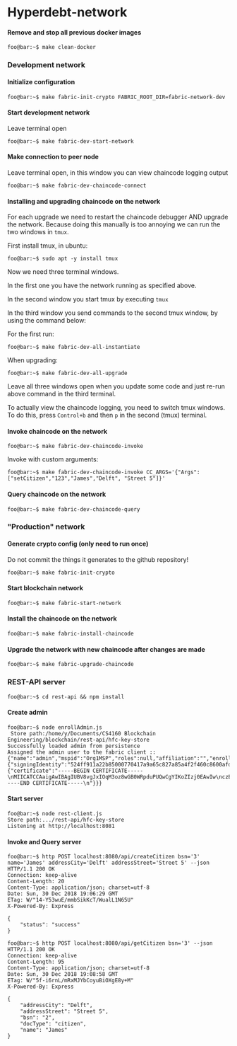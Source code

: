 # Hyperdebt-network

#### Remove and stop all previous docker images
```console
foo@bar:~$ make clean-docker
```

### Development network

#### Initialize configuration
```console
foo@bar:~$ make fabric-init-crypto FABRIC_ROOT_DIR=fabric-network-dev
```

#### Start development network
Leave terminal open
```console
foo@bar:~$ make fabric-dev-start-network
```

#### Make connection to peer node
Leave terminal open, in this window you can view chaincode logging output
```console
foo@bar:~$ make fabric-dev-chaincode-connect
```

#### Installing and upgrading chaincode on the network
For each upgrade we need to restart the chaincode debugger AND upgrade the network. Because doing this manually 
is too annoying we can run the two windows in `tmux`.

First install tmux, in ubuntu:
```console
foo@bar:~$ sudo apt -y install tmux
```

Now we need three terminal windows.

In the first one you have the network running as specified above.

In the second window you start tmux by executing `tmux`

In the third window you send commands to the second tmux window, by using the command 
below:

For the first run:
```console
foo@bar:~$ make fabric-dev-all-instantiate
```

When upgrading:
```console
foo@bar:~$ make fabric-dev-all-upgrade
```

Leave all three windows open when you update some code and just re-run above command in the third terminal.

To actually view the chaincode logging, you need to switch tmux windows. To do this, press `Control+b` and then `p` in 
the second (tmux) terminal.

#### Invoke chaincode on the network
```console
foo@bar:~$ make fabric-dev-chaincode-invoke
```

Invoke with custom arguments:
```console
foo@bar:~$ make fabric-dev-chaincode-invoke CC_ARGS='{"Args":["setCitizen","123","James","Delft", "Street 5"]}'
```

#### Query chaincode on the network
```console
foo@bar:~$ make fabric-dev-chaincode-query
```

### "Production" network
#### Generate crypto config (only need to run once)
Do not commit the things it generates to the github repository!
```console
foo@bar:~$ make fabric-init-crypto
```

#### Start blockchain network
```console
foo@bar:~$ make fabric-start-network
```

#### Install the chaincode on the network
```console
foo@bar:~$ make fabric-install-chaincode
```

#### Upgrade the network with new chaincode after changes are made
```console
foo@bar:~$ make fabric-upgrade-chaincode
```

### REST-API server
```console
foo@bar:~$ cd rest-api && npm install
```

#### Create admin
```console
foo@bar:~$ node enrollAdmin.js
 Store path:/home/y/Documents/CS4160 Blockchain Engineering/blockchain/rest-api/hfc-key-store
Successfully loaded admin from persistence
Assigned the admin user to the fabric client ::{"name":"admin","mspid":"Org1MSP","roles":null,"affiliation":"","enrollmentSecret":"","enrollment":{"signingIdentity":"524ff911a22b85000770417a9a65c827a85a4f2f460c8600afdda607285901d1","identity":{"certificate":"-----BEGIN CERTIFICATE-----\nMIICATCCAaigAwIBAgIUBV8vgJxIOqM3oz8wGB0WRpduPUQwCgYIKoZIzj0EAwIw\nczELMAkGA1UEBhMCVVMxEzARBgNVBAgTCkNhbGlmb3JuaWExFjAUBgNVBAcTDVNh\nbiBGcmFuY2lzY28xGTAXBgNVBAoTEG9yZzEuZXhhbXBsZS5jb20xHDAaBgNVBAMT\nE2NhLm9yZzEuZXhhbXBsZS5jb20wHhcNMTgxMjI4MTgwNTAwWhcNMTkxMjI4MTgx\nMDAwWjAhMQ8wDQYDVQQLEwZjbGllbnQxDjAMBgNVBAMTBWFkbWluMFkwEwYHKoZI\nzj0CAQYIKoZIzj0DAQcDQgAEONZh0CyVv9uNUbsJRB28XDrtCZ/mqpqmMAgL8cVZ\nNhbFGOayBvGH97pvQBz3Ysi2eulM39zaWNsBUuPjZMQBs6NsMGowDgYDVR0PAQH/\nBAQDAgeAMAwGA1UdEwEB/wQCMAAwHQYDVR0OBBYEFNHW0KdSzkEyAyjbq066HcwC\n/W74MCsGA1UdIwQkMCKAIEqwliofTiy1P6NkG3EPehypJqWmlG1wglbhCxS/NoqS\nMAoGCCqGSM49BAMCA0cAMEQCIBKkzsOYLkASivnmLJyFUS5B1z/XQvxfyAM69z5Q\neCbVAiA4qmCrorn5Jy1ALitu5QdHVLmyAlum4FCN6cSX8aFabg==\n-----END CERTIFICATE-----\n"}}}
```

#### Start server
```console
foo@bar:~$ node rest-client.js
Store path:.../rest-api/hfc-key-store
Listening at http://localhost:8081
```

#### Invoke and Query server

```console
foo@bar:~$ http POST localhost:8080/api/createCitizen bsn='3' name='James' addressCity='Delft' addressStreet='Street 5' --json
HTTP/1.1 200 OK
Connection: keep-alive
Content-Length: 20
Content-Type: application/json; charset=utf-8
Date: Sun, 30 Dec 2018 19:06:29 GMT
ETag: W/"14-Y53wuE/mmbSikKcT/WualL1N65U"
X-Powered-By: Express

{
    "status": "success"
}
```


```console
foo@bar:~$ http POST localhost:8080/api/getCitizen bsn='3' --json
HTTP/1.1 200 OK
Connection: keep-alive
Content-Length: 95
Content-Type: application/json; charset=utf-8
Date: Sun, 30 Dec 2018 19:08:58 GMT
ETag: W/"5f-i6rnL/mRxMJYbCoyuBiOXgE8y+M"
X-Powered-By: Express

{
    "addressCity": "Delft",
    "addressStreet": "Street 5",
    "bsn": "2",
    "docType": "citizen",
    "name": "James"
}
```